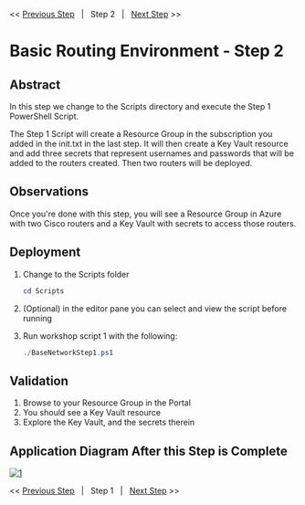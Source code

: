 << [Previous Step][Prev]&nbsp;&nbsp;&nbsp;|&nbsp;&nbsp;&nbsp;Step 2&nbsp;&nbsp;&nbsp;|&nbsp;&nbsp;&nbsp;[Next Step][Next] >> 

# Basic Routing Environment - Step 2

## Abstract

In this step we change to the Scripts directory and execute the Step 1 PowerShell Script.

The Step 1 Script will create a Resource Group in the subscription you added in the init.txt in the last step. It will then create a Key Vault resource and add three secrets that represent usernames and passwords that will be added to the routers created. Then two routers will be deployed.

## Observations

Once you're done with this step, you will see a Resource Group in Azure with two Cisco routers and a Key Vault with secrets to access those routers.

## Deployment

1. Change to the Scripts folder

    ```powershell
    cd Scripts
    ```

2. (Optional) in the editor pane you can select and view the script before running
3. Run workshop script 1 with the following:

    ```powershell
    ./BaseNetworkStep1.ps1
    ```

## Validation

1. Browse to your Resource Group in the Portal
2. You should see a Key Vault resource
3. Explore the Key Vault, and the secrets therein

## Application Diagram After this Step is Complete

[![1]][1]

<< [Previous Step][Prev]&nbsp;&nbsp;&nbsp;|&nbsp;&nbsp;&nbsp;Step 1&nbsp;&nbsp;&nbsp;|&nbsp;&nbsp;&nbsp;[Next Step][Next] >> 

<!--Link References-->
[Prev]: ./BaseNetStep1.md
[Next]: ./BaseNetStep0.md

<!--Image References-->
[1]: ./Media/BaseNetStep1.svg "As built diagram for step 1" 